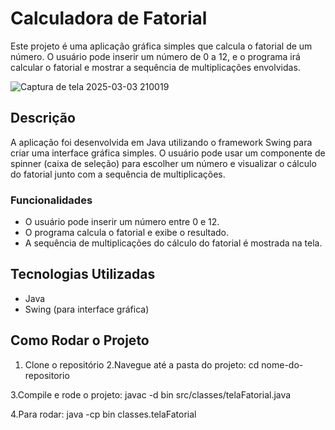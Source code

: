 # Calculadora de Fatorial
Este projeto é uma aplicação gráfica simples que calcula o fatorial de um número. O usuário pode inserir um número de 0 a 12, e o programa irá calcular o fatorial e mostrar a sequência de multiplicações envolvidas.

![Captura de tela 2025-03-03 210019](https://github.com/user-attachments/assets/8d61c475-23e8-4716-bd25-39afbe1ae5c0)


## Descrição

A aplicação foi desenvolvida em Java utilizando o framework Swing para criar uma interface gráfica simples. O usuário pode usar um componente de spinner (caixa de seleção) para escolher um número e visualizar o cálculo do fatorial junto com a sequência de multiplicações.

### Funcionalidades

- O usuário pode inserir um número entre 0 e 12.
- O programa calcula o fatorial e exibe o resultado.
- A sequência de multiplicações do cálculo do fatorial é mostrada na tela.

## Tecnologias Utilizadas

- Java
- Swing (para interface gráfica)

## Como Rodar o Projeto

1. Clone o repositório
2.Navegue até a pasta do projeto:
cd nome-do-repositorio

3.Compile e rode o projeto:
javac -d bin src/classes/telaFatorial.java

4.Para rodar:
java -cp bin classes.telaFatorial

